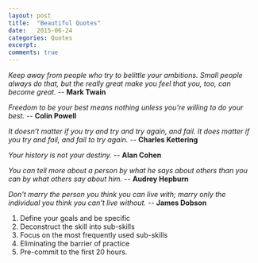 ```yaml
---
layout: post
title:  "Beautiful Quotes"
date:   2015-06-24
categories: Quotes
excerpt: 
comments: true
---
```



*Keep away from people who try to belittle your ambitions. Small people always do that, but the really great make you feel that you, too, can become great.* -- **Mark Twain**

*Freedom to be your best means nothing unless you're willing to do your best.* -- **Colin Powell**

*It doesn’t matter if you try and try and try again, and fail. It does matter if you try and fail, and fail to try again.* -- **Charles Kettering**

*Your history is not your destiny.* -- **Alan Cohen**

*You can tell more about a person by what he says about others than you can by what others say about him.*
-- **Audrey Hepburn**

*Don't marry the person you think you can live with; marry only the individual you think you can't live without.*
-- **James Dobson**

1. Define your goals and be specific 
2. Deconstruct the skill into sub-skills 
3. Focus on the most frequently used sub-skills 
4. Eliminating the barrier of practice 
5. Pre-commit to the first 20 hours.﻿

